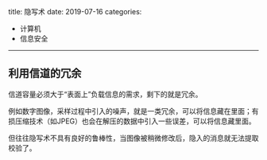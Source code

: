 title: 隐写术
date: 2019-07-16
categories:
- 计算机
- 信息安全




---

## 利用信道的冗余

信道容量必须大于“表面上”负载信息的需求，剩下的就是冗余。

例如数字图像，采样过程中引入的噪声，就是一类冗余，可以将信息藏在里面；有损压缩技术（如JPEG）也会在解压的数据中引入一些误差，可以将信息藏里面。

但往往隐写术不具有良好的鲁棒性，当图像被稍微修改后，隐入的消息就无法提取校验了。
